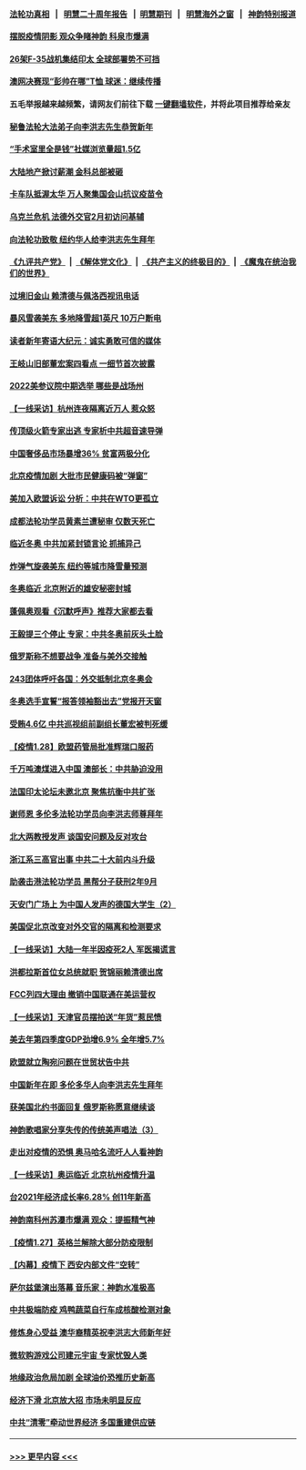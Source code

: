 #### [法轮功真相](https://github.com/gfw-breaker/truth/blob/master/README.md?t=0) &nbsp;&nbsp;|&nbsp;&nbsp; [明慧二十周年报告](https://github.com/gfw-breaker/mh-reports/blob/master/README.md?t=0) &nbsp;&nbsp;|&nbsp;&nbsp;[明慧期刊](https://github.com/gfw-breaker/mh-qikan) &nbsp;&nbsp;|&nbsp;&nbsp; [明慧海外之窗](https://github.com/gfw-breaker/mh-news/blob/master/README.md?t=0) &nbsp;&nbsp;|&nbsp;&nbsp; [神韵特别报道](https://github.com/gfw-breaker/mh-news/blob/master/shenyun.md?t=0)
#### [摆脱疫情阴影 观众争睹神韵 科泉市爆满](../pages/nf4514/n13541323.md?t=01302150) 
#### [26架F-35战机集结印太 全球部署势不可挡](../pages/nf4514/n13532368.md?t=01302150) 
#### [澳网决赛现“彭帅在哪”T恤 球迷：继续传播](../pages/nf4514/n13540091.md?t=01302150) 
#### 五毛举报越来越频繁，请网友们前往下载 [一键翻墙软件](https://github.com/gfw-breaker/ssr-accounts)，并将此项目推荐给亲友
#### [秘鲁法轮大法弟子向李洪志先生恭贺新年](../pages/nf4514/n13540182.md?t=01302150) 
#### [“手术室里全是钱”社媒浏览量超1.5亿](../pages/nf4514/n13540800.md?t=01302150) 
#### [大陆地产掀讨薪潮 金科总部被砸](../pages/nf4514/n13540498.md?t=01302150) 
#### [卡车队抵渥太华 万人聚集国会山抗议疫苗令](../pages/nf4514/n13540167.md?t=01302150) 
#### [乌克兰危机 法德外交官2月初访问基辅](../pages/nf4514/n13540212.md?t=01302150) 
#### [向法轮功致敬 纽约华人给李洪志先生拜年](../pages/nf4514/n13540040.md?t=01302150) 
#### [《九评共产党》](https://github.com/begood0513/9ping.md/blob/master/README.md) &nbsp;|&nbsp; [《解体党文化》](../../../../jtdwh.md/blob/master/README.md)  &nbsp;|&nbsp; [《共产主义的终极目的》](../../../../gczydzjmd.md/blob/master/README.md) &nbsp;|&nbsp; [《魔鬼在统治我们的世界》](../../../../mgztzwmdsj.md/blob/master/README.md) 
#### [过境旧金山 赖清德与佩洛西视讯电话](../pages/nf4514/n13540101.md?t=01302150) 
#### [暴风雪袭美东 多地降雪超1英尺 10万户断电](../pages/nf4514/n13540123.md?t=01302150) 
#### [读者新年寄语大纪元：诚实勇敢可信的媒体](../pages/nf4514/n13538080.md?t=01302150) 
#### [王岐山旧部董宏案四看点 一细节首次披露](../pages/nf4514/n13539381.md?t=01302150) 
#### [2022美参议院中期选举 哪些是战场州](../pages/nf4514/n13529886.md?t=01302150) 
#### [【一线采访】杭州连夜隔离近万人 惹众怒](../pages/nf4514/n13538786.md?t=01302150) 
#### [传顶级火箭专家出逃 专家析中共超音速导弹](../pages/nf4514/n13538690.md?t=01302150) 
#### [中国奢侈品市场暴增36% 贫富两极分化](../pages/nf4514/n13538567.md?t=01302150) 
#### [北京疫情加剧 大批市民健康码被“弹窗”](../pages/nf4514/n13538304.md?t=01302150) 
#### [美加入欧盟诉讼 分析：中共在WTO更孤立](../pages/nf4514/n13537575.md?t=01302150) 
#### [成都法轮功学员黄素兰遭秘审 仅数天死亡](../pages/nf4514/n13537458.md?t=01302150) 
#### [临近冬奥 中共加紧封锁言论 抓捕异己](../pages/nf4514/n13535740.md?t=01302150) 
#### [炸弹气旋袭美东 纽约等城市降雪量预测](../pages/nf4514/n13537192.md?t=01302150) 
#### [冬奥临近 北京附近的雄安秘密封城](../pages/nf4514/n13536821.md?t=01302150) 
#### [蓬佩奥观看《沉默呼声》推荐大家都去看](../pages/nf4514/n13536743.md?t=01302150) 
#### [王毅提三个停止 专家：中共冬奥前灰头土脸](../pages/nf4514/n13536255.md?t=01302150) 
#### [俄罗斯称不想要战争 准备与美外交接触](../pages/nf4514/n13536321.md?t=01302150) 
#### [243团体呼吁各国：外交抵制北京冬奥会](../pages/nf4514/n13535956.md?t=01302150) 
#### [冬奥选手宣誓“报答领袖豁出去”党报开天窗](../pages/nf4514/n13535794.md?t=01302150) 
#### [受贿4.6亿 中共巡视组前副组长董宏被判死缓](../pages/nf4514/n13535739.md?t=01302150) 
#### [【疫情1.28】欧盟药管局批准辉瑞口服药](../pages/nf4514/n13535778.md?t=01302150) 
#### [千万吨澳煤进入中国 澳部长：中共胁迫没用](../pages/nf4514/n13534813.md?t=01302150) 
#### [法国印太论坛未邀北京 聚焦抗衡中共扩张](../pages/nf4514/n13535154.md?t=01302150) 
#### [谢师恩 多伦多法轮功学员向李洪志师尊拜年](../pages/nf4514/n13534592.md?t=01302150) 
#### [北大两教授发声 谈国安问题及反对攻台](../pages/nf4514/n13535413.md?t=01302150) 
#### [浙江系三高官出事 中共二十大前内斗升级](../pages/nf4514/n13535153.md?t=01302150) 
#### [助袭击港法轮功学员 黑帮分子获刑2年9月](../pages/nf4514/n13534971.md?t=01302150) 
#### [天安门广场上 为中国人发声的德国大学生（2）](../pages/nf4514/n13533454.md?t=01302150) 
#### [美国促北京改变对外交官的隔离和检测要求](../pages/nf4514/n13534737.md?t=01302150) 
#### [【一线采访】大陆一年半因疫死2人 军医揭谎言](../pages/nf4514/n13534277.md?t=01302150) 
#### [洪都拉斯首位女总统就职 贺锦丽赖清德出席](../pages/nf4514/n13534372.md?t=01302150) 
#### [FCC列四大理由 撤销中国联通在美运营权](../pages/nf4514/n13534275.md?t=01302150) 
#### [【一线采访】天津官员摆拍送“年货”惹民愤](../pages/nf4514/n13534250.md?t=01302150) 
#### [美去年第四季度GDP劲增6.9% 全年增5.7%](../pages/nf4514/n13534179.md?t=01302150) 
#### [欧盟就立陶宛问题在世贸状告中共](../pages/nf4514/n13533969.md?t=01302150) 
#### [中国新年在即 多伦多华人向李洪志先生拜年](../pages/nf4514/n13531756.md?t=01302150) 
#### [获美国北约书面回复 俄罗斯称愿意继续谈](../pages/nf4514/n13533598.md?t=01302150) 
#### [神韵歌唱家分享失传的传统美声唱法（3）](../pages/nf4514/n13532075.md?t=01302150) 
#### [走出对疫情的恐惧 奥马哈名流吁人人看神韵](../pages/nf4514/n13533462.md?t=01302150) 
#### [【一线采访】奥运临近 北京杭州疫情升温](../pages/nf4514/n13533051.md?t=01302150) 
#### [台2021年经济成长率6.28% 创11年新高](../pages/nf4514/n13533621.md?t=01302150) 
#### [神韵南科州苏瀑市爆满 观众：提振精气神](../pages/nf4514/n13533466.md?t=01302150) 
#### [【疫情1.27】英格兰解除大部分防疫限制](../pages/nf4514/n13533120.md?t=01302150) 
#### [【内幕】疫情下 西安内部文件“空转”](../pages/nf4514/n13531553.md?t=01302150) 
#### [萨尔兹堡演出落幕 音乐家：神韵水准极高](../pages/nf4514/n13533165.md?t=01302150) 
#### [中共极端防疫 鸡鸭蔬菜自行车成核酸检测对象](../pages/nf4514/n13531533.md?t=01302150) 
#### [修炼身心受益 澳华裔精英祝李洪志大师新年好](../pages/nf4514/n13530471.md?t=01302150) 
#### [微软购游戏公司建元宇宙 专家忧毁人类](../pages/nf4514/n13532981.md?t=01302150) 
#### [地缘政治危局加剧 全球油价恐推历史新高](../pages/nf4514/n13528819.md?t=01302150) 
#### [经济下滑 北京放大招 市场未明显反应](../pages/nf4514/n13532848.md?t=01302150) 
#### [中共“清零”牵动世界经济 多国重建供应链](../pages/nf4514/n13532707.md?t=01302150) 

----
#### [ >>> 更早内容 <<< ](../indexes/nf4514-earlier.md)
